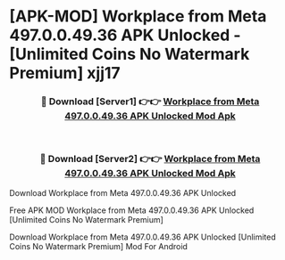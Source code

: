 # [APK-MOD] Workplace from Meta 497.0.0.49.36 APK Unlocked - [Unlimited Coins No Watermark Premium] xjj17



<div align="center">
<h3>🔴 Download [Server1] 👉👉 <a href="https://momento.my/?title=Workplace_from_Meta_497.0.0.49.36_APK_Unlocked">Workplace from Meta 497.0.0.49.36 APK Unlocked Mod Apk</a></h3><br>

<h3>🔴 Download [Server2] 👉👉 <a href="https://momento.my/?title=Workplace_from_Meta_497.0.0.49.36_APK_Unlocked">Workplace from Meta 497.0.0.49.36 APK Unlocked Mod Apk</a></h3>
</div>



Download Workplace from Meta 497.0.0.49.36 APK Unlocked 

Free APK MOD Workplace from Meta 497.0.0.49.36 APK Unlocked [Unlimited Coins No Watermark Premium]

Download Workplace from Meta 497.0.0.49.36 APK Unlocked [Unlimited Coins No Watermark Premium] Mod For Android
